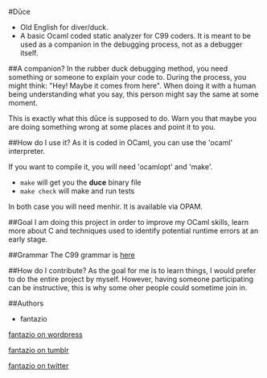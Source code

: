 #Dūce
- Old English for diver/duck.
- A basic Ocaml coded static analyzer for C99 coders. It is meant to be used as a
  companion in the debugging process, not as a debugger itself.


##A companion?
In the rubber duck debugging method, you need something or someone to
explain your code to. During the process, you might think:
"Hey! Maybe it comes from here". When doing it with a human being understanding
what you say, this person might say the same at some moment.

This is exactly what this dūce is supposed to do. Warn you that maybe you are
doing something wrong at some places and point it to you.


##How do I use it?
As it is coded in OCaml, you can use the 'ocaml' interpreter.

If you want to compile it, you will need 'ocamlopt' and 'make'.

- `make` will get you the **duce** binary file
- `make check` will make and run tests

In both case you will need menhir. It is available via OPAM.

##Goal
I am doing this project in order to improve my OCaml skills, learn more about C
and techniques used to identify potential runtime errors at an early stage.


##Grammar
The C99 grammar is [here](http://www.open-std.org/JTC1/SC22/WG14/www/docs/n1124.pdf)


##How do I contribute?
As the goal for me is to learn things, I would prefer to do the entire project
by myself. However, having someone participating can be instructive, this is
why some oher people could sometime join in.


##Authors
- fantazio

[fantazio on wordpress](https://corentindsz.wordpress.com)

[fantazio on tumblr](corentindsz.tumblr.com)

[fantazio on twitter](https://twitter.com/CorentinDsz)
